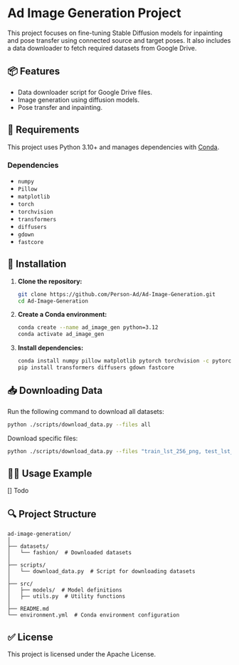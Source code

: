 # Ad Image Generation Project

This project focuses on fine-tuning Stable Diffusion models for inpainting and pose transfer using connected source and target poses. It also includes a data downloader to fetch required datasets from Google Drive.

## 📦 Features
- Data downloader script for Google Drive files.
- Image generation using diffusion models.
- Pose transfer and inpainting.

## 🔧 Requirements
This project uses Python 3.10+ and manages dependencies with [Conda](https://docs.conda.io/).

### Dependencies
- `numpy`
- `Pillow`
- `matplotlib`
- `torch`
- `torchvision`
- `transformers`
- `diffusers`
- `gdown`
- `fastcore`

## 🚀 Installation

1. **Clone the repository:**
   ```bash
   git clone https://github.com/Person-Ad/Ad-Image-Generation.git
   cd Ad-Image-Generation
   ```

2. **Create a Conda environment:**
   ```bash
   conda create --name ad_image_gen python=3.12
   conda activate ad_image_gen
   ```

3. **Install dependencies:**
   ```bash
   conda install numpy pillow matplotlib pytorch torchvision -c pytorch
   pip install transformers diffusers gdown fastcore
   ```

## 📥 Downloading Data

Run the following command to download all datasets:
```bash
python ./scripts/download_data.py --files all
```

Download specific files:
```bash
python ./scripts/download_data.py --files "train_lst_256_png, test_lst_256_png, train_data.json, test_data.json"
```

## 🏃‍♂️ Usage Example
[] Todo

## 🔍 Project Structure
```
ad-image-generation/
│
├── datasets/
│   └── fashion/  # Downloaded datasets
│
├── scripts/
│   └── download_data.py  # Script for downloading datasets
│
├── src/
│   ├── models/  # Model definitions
│   ├── utils.py  # Utility functions
│
├── README.md
└── environment.yml  # Conda environment configuration
```

## ✅ License
This project is licensed under the Apache License.

